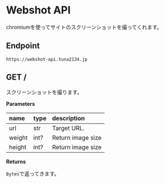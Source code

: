 # Webshot API
chromiumを使ってサイトのスクリーンショットを撮ってくれます。

## Endpoint
`https://webshot-api.tuna2134.jp`

## GET /
スクリーンショットを撮ります。

**Parameters**

| name   | type  | description       |
| :---   | :---  | :---              |
| url    | str   | Target URL.       |
| weight | int?  | Return image size |
| height | int?  | Return image size |

**Returns**

`Bytes`で返ってきます。
